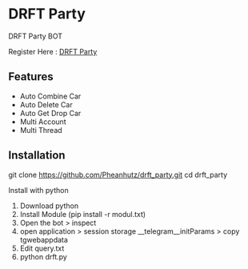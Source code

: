 
# DRFT Party 
DRFT Party BOT

Register Here : [DRFT Party](https://t.me/drft_party_bot/game?startapp=968480911)


## Features

  - Auto Combine Car
  - Auto Delete Car
  - Auto Get Drop Car
  - Multi Account
  - Multi Thread



## Installation

git clone https://github.com/Pheanhutz/drft_party.git
cd drft_party

Install with python

1. Download python
2. Install Module (pip install -r modul.txt)
3. Open the bot > inspect
4. open application > session storage __telegram__initParams > copy tgwebappdata
5. Edit query.txt
6. python drft.py

